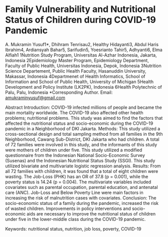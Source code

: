# Family Vulnerability and Nutritional Status of Children during COVID-19 Pandemic
A. Mukramin Yusuf1*, Dhihram Tenrisau2, Healthy Hidayanti3, Abdul Haris Ibrahim4, Ardiansyah Bahar5, Sarifudin5, Yoesrianto Tahir5, Adhyanti6, Elma Alfiah1
1Nutrition Study Program, Universitas Al-Azhar Indonesia, Jakarta, Indonesia
2Epidemiology Master Program, Epidemiology Department, Faculty of Public Health, Universitas Indonesia, Depok, Indonesia
3Nutrition Science Departement, Public Health Faculty, Hasanuddin University, Makassar, Indonesia
4Departmenet of Health Informatics, School of Information and School of Public Health, University of Michigan
5Health Development and Policy Institute (LK2PK), Indonesia
6Health Polytechnic of Palu, Palu, Indonesia
*Corresponding Author. Email: amukraminyusuf@gmail.com

Abstract
Introduction: COVID-19 infected millions of people and became the main mortality worldwide. The COVID-19 also affected other health problems; nutritional problems. This study was aimed to find the factors that affected the nutritional status and socio-economic during the COVID-19 pandemic in a Neighborhood of DKI Jakarta. 
Methods: This study utilized a cross-sectional design and total sampling method from all families in the 9th Neighborhood, Cawang Sub-District, DKI Jakarta who had children. A total of 72 families were involved in this study, and the informants of this study were mothers of children under five. This study utilized a modified questionnaire from the Indonesian National Socio-Economic Survey (Susenas) and the Indonesian Nutritional Status Study (SSGI). This study utilized bivariate and multivariate logistic regression analysis. 
Results: From all 72 families with children, it was found that a total of eight children were wasting. The Job-Loss (PHK) has an OR of 37.8 (p = 0.001), while the poverty status is 14.24 (p = 0.004). The multivariate variables included covariates such as parental occupation, parental education, and antenatal care (ANC). Job-Loss and Below Poverty Line were main factors in increasing the risk of malnutrition cases with covariates. 
Conclusion: The socio-economic status of a family during the pandemic, increased the risk of wasted children. Improvements in policy interventions and socio-economic aids are necessary to improve the nutritional status of children under five in the lower-middle class during the COVID-19 pandemic.

Keywords: nutritional status, nutrition, job loss, poverty, COVID-19
